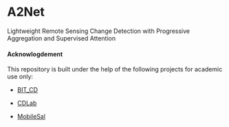 # A2Net

Lightweight Remote Sensing Change Detection with Progressive Aggregation and Supervised Attention

#### Acknowlogdement

This repository is built under the help of the following projects for academic use only:

* [BIT_CD](https://github.com/justchenhao/BIT_CD)

* [CDLab](https://github.com/Bobholamovic/CDLab)

* [MobileSal](https://github.com/yuhuan-wu/MobileSal)
